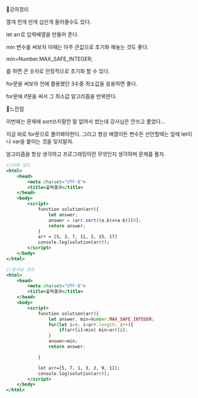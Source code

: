 📌강의정리

열개 천개 만개 십만개 들어올수도 있다.

let arr로 입력배열을 만들어 준다.

min 변수를 써보자 이때는 아주 큰값으로 초기화 해놓는 것도 좋다.

min=Number.MAX_SAFE_INTEGER;

를 하면 큰 숫자로 안정적으로 초기화 할 수 있다.

for문을 써보자 전에 활용했던 3수중 최소값을 응용하면 좋다.

for문에 if문을 써서 그 최소값 알고리즘을 반복한다. 

📌느낀점

이번에는 문제에 sort쓰지말란 말 없어서 썼는데 강사님은 안쓰고 풀었다...

지금 바로 for문으로 풀어봐야한다. 그리고 항상 배열이든 변수든 선언할때는 앞에 let이나 var을 붙이는 것을 잊지말자.

알고리즘을 항상 생각하고 프로그래밍이란 무엇인지 생각하며 문제를 풀자.

```jsx
//나의 코드
<html>
    <head>
        <meta charset="UTF-8">
        <title>출력결과</title>
    </head>
    <body>
        <script>
            function solution(arr){         
                let answer;
                answer = (arr.sort((a,b)=>a-b))[0];
                return answer;
            }
            arr = [5, 3, 7, 11, 2, 15, 17]
            console.log(solution(arr));
        </script>
    </body>
</html>
```

```jsx
//강사님 코드
<html>
    <head>
        <meta charset="UTF-8">
        <title>출력결과</title>
    </head>
    <body>
        <script>
            function solution(arr){         
                let answer, min=Number.MAX_SAFE_INTEGER;
                for(let i=0; i<arr.length; i++){
                    if(arr[i]<min) min=arr[i];
                }
                answer=min;
                return answer;

            }

            let arr=[5, 7, 1, 3, 2, 9, 11];
            console.log(solution(arr));
        </script>
    </body>
</html>
```
